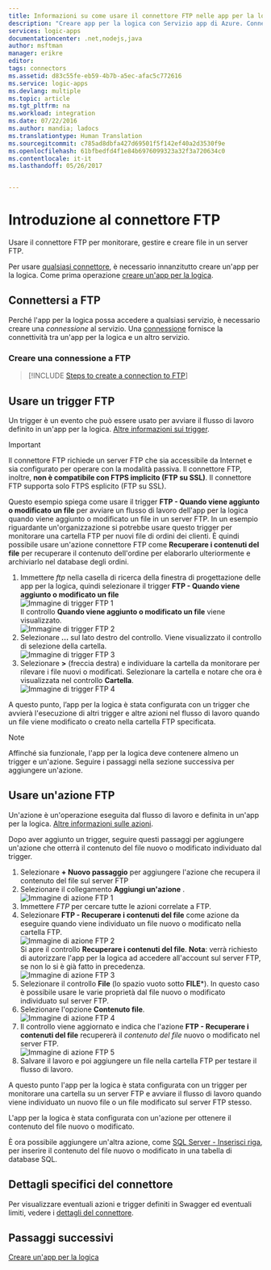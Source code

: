 ```yaml
---
title: Informazioni su come usare il connettore FTP nelle app per la logica | Documentazione Microsoft
description: "Creare app per la logica con Servizio app di Azure. Connettersi a un server FTP per gestire i file. Nel server FTP è possibile eseguire varie azioni, ad esempio creare, aggiornare, ottenere ed eliminare file."
services: logic-apps
documentationcenter: .net,nodejs,java
author: msftman
manager: erikre
editor: 
tags: connectors
ms.assetid: d83c55fe-eb59-4b7b-a5ec-afac5c772616
ms.service: logic-apps
ms.devlang: multiple
ms.topic: article
ms.tgt_pltfrm: na
ms.workload: integration
ms.date: 07/22/2016
ms.author: mandia; ladocs
ms.translationtype: Human Translation
ms.sourcegitcommit: c785ad8dbfa427d69501f5f142ef40a2d3530f9e
ms.openlocfilehash: 61bfbedfd4f1e84b6976099323a32f3a720634c0
ms.contentlocale: it-it
ms.lasthandoff: 05/26/2017


---
```

# <a name="get-started-with-the-ftp-connector"></a>Introduzione al connettore FTP
Usare il connettore FTP per monitorare, gestire e creare file in un server FTP. 

Per usare [qualsiasi connettore](apis-list.md), è necessario innanzitutto creare un'app per la logica. Come prima operazione [creare un'app per la logica](../logic-apps/logic-apps-create-a-logic-app.md).

## <a name="connect-to-ftp"></a>Connettersi a FTP
Perché l'app per la logica possa accedere a qualsiasi servizio, è necessario creare una *connessione* al servizio. Una [connessione](connectors-overview.md) fornisce la connettività tra un'app per la logica e un altro servizio.  

### <a name="create-a-connection-to-ftp"></a>Creare una connessione a FTP
> [!INCLUDE [Steps to create a connection to FTP](../../includes/connectors-create-api-ftp.md)]
> 
> 

## <a name="use-a-ftp-trigger"></a>Usare un trigger FTP
Un trigger è un evento che può essere usato per avviare il flusso di lavoro definito in un'app per la logica. [Altre informazioni sui trigger](../logic-apps/logic-apps-what-are-logic-apps.md#logic-app-concepts).  

> [!IMPORTANT]
> Il connettore FTP richiede un server FTP che sia accessibile da Internet e sia configurato per operare con la modalità passiva. Il connettore FTP, inoltre, **non è compatibile con FTPS implicito (FTP su SSL)**. Il connettore FTP supporta solo FTPS esplicito (FTP su SSL).  
> 
> 

Questo esempio spiega come usare il trigger **FTP - Quando viene aggiunto o modificato un file** per avviare un flusso di lavoro dell'app per la logica quando viene aggiunto o modificato un file in un server FTP. In un esempio riguardante un'organizzazione si potrebbe usare questo trigger per monitorare una cartella FTP per nuovi file di ordini dei clienti.  È quindi possibile usare un'azione connettore FTP come **Recuperare i contenuti del file** per recuperare il contenuto dell'ordine per elaborarlo ulteriormente e archiviarlo nel database degli ordini.

1. Immettere *ftp* nella casella di ricerca della finestra di progettazione delle app per la logica, quindi selezionare il trigger **FTP - Quando viene aggiunto o modificato un file**   
   ![Immagine di trigger FTP 1](./media/connectors-create-api-ftp/ftp-trigger-1.png)  
   Il controllo **Quando viene aggiunto o modificato un file** viene visualizzato.  
   ![Immagine di trigger FTP 2](./media/connectors-create-api-ftp/ftp-trigger-2.png)  
2. Selezionare **...** sul lato destro del controllo. Viene visualizzato il controllo di selezione della cartella.  
   ![Immagine di trigger FTP 3](./media/connectors-create-api-ftp/ftp-trigger-3.png)  
3. Selezionare **>** (freccia destra) e individuare la cartella da monitorare per rilevare i file nuovi o modificati. Selezionare la cartella e notare che ora è visualizzata nel controllo **Cartella**.  
   ![Immagine di trigger FTP 4](./media/connectors-create-api-ftp/ftp-trigger-4.png)   

A questo punto, l’app per la logica è stata configurata con un trigger che avvierà l'esecuzione di altri trigger e altre azioni nel flusso di lavoro quando un file viene modificato o creato nella cartella FTP specificata. 

> [!NOTE]
> Affinché sia funzionale, l'app per la logica deve contenere almeno un trigger e un'azione. Seguire i passaggi nella sezione successiva per aggiungere un'azione.  
> 
> 

## <a name="use-a-ftp-action"></a>Usare un'azione FTP
Un'azione è un'operazione eseguita dal flusso di lavoro e definita in un'app per la logica. [Altre informazioni sulle azioni](../logic-apps/logic-apps-what-are-logic-apps.md#logic-app-concepts).  

Dopo aver aggiunto un trigger, seguire questi passaggi per aggiungere un'azione che otterrà il contenuto del file nuovo o modificato individuato dal trigger.    

1. Selezionare **+ Nuovo passaggio** per aggiungere l'azione che recupera il contenuto del file sul server FTP  
2. Selezionare il collegamento **Aggiungi un'azione** .  
   ![Immagine di azione FTP 1](./media/connectors-create-api-ftp/ftp-action-1.png)  
3. Immettere *FTP* per cercare tutte le azioni correlate a FTP.
4. Selezionare **FTP - Recuperare i contenuti del file** come azione da eseguire quando viene individuato un file nuovo o modificato nella cartella FTP.      
   ![Immagine di azione FTP 2](./media/connectors-create-api-ftp/ftp-action-2.png)  
   Si apre il controllo **Recuperare i contenuti del file**. **Nota**: verrà richiesto di autorizzare l'app per la logica ad accedere all'account sul server FTP, se non lo si è già fatto in precedenza.  
   ![Immagine di azione FTP 3](./media/connectors-create-api-ftp/ftp-action-3.png)   
5. Selezionare il controllo **File** (lo spazio vuoto sotto **FILE***). In questo caso è possibile usare le varie proprietà dal file nuovo o modificato individuato sul server FTP.  
6. Selezionare l'opzione **Contenuto file**.  
   ![Immagine di azione FTP 4](./media/connectors-create-api-ftp/ftp-action-4.png)   
7. Il controllo viene aggiornato e indica che l'azione **FTP - Recuperare i contenuti del file** recupererà il *contenuto del file* nuovo o modificato nel server FTP.      
   ![Immagine di azione FTP 5](./media/connectors-create-api-ftp/ftp-action-5.png)     
8. Salvare il lavoro e poi aggiungere un file nella cartella FTP per testare il flusso di lavoro.    

A questo punto l'app per la logica è stata configurata con un trigger per monitorare una cartella su un server FTP e avviare il flusso di lavoro quando viene individuato un nuovo file o un file modificato sul server FTP stesso. 

L'app per la logica è stata configurata con un'azione per ottenere il contenuto del file nuovo o modificato.

È ora possibile aggiungere un'altra azione, come [SQL Server - Inserisci riga](connectors-create-api-sqlazure.md), per inserire il contenuto del file nuovo o modificato in una tabella di database SQL.  

## <a name="connector-specific-details"></a>Dettagli specifici del connettore

Per visualizzare eventuali azioni e trigger definiti in Swagger ed eventuali limiti, vedere i [dettagli del connettore](/connectors/ftpconnector/). 

## <a name="next-steps"></a>Passaggi successivi
[Creare un'app per la logica](../logic-apps/logic-apps-create-a-logic-app.md)


